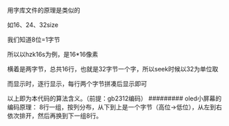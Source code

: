 用字库文件的原理是类似的

如16、24、32size

我们知道8位=1字节

所以以hzk16s为例，是16*16像素

横着是两字节，总共16行，也就是32字节一个字，所以seek时候以32为单位取



而显示时，逐行显示，每行两个字节拼凑后显示即可



以上即为本代码的算法含义。（前提：gb2312编码）
#########
oled小屏幕的编码原理：
8行一组，按列分布，从下到上是一个字节（高位->低位），从左到右依次排开，然后再换到下一组8行。
